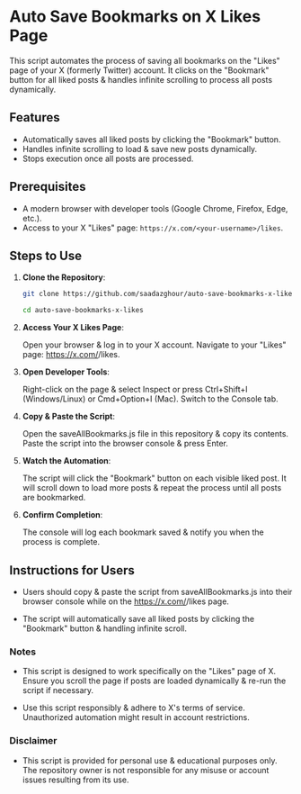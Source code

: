 # Auto Save Bookmarks on X Likes Page

This script automates the process of saving all bookmarks on the "Likes" page of your X (formerly Twitter) account. It clicks on the "Bookmark" button for all liked posts & handles infinite scrolling to process all posts dynamically.

## Features

- Automatically saves all liked posts by clicking the "Bookmark" button.
- Handles infinite scrolling to load & save new posts dynamically.
- Stops execution once all posts are processed.

## Prerequisites

- A modern browser with developer tools (Google Chrome, Firefox, Edge, etc.).
- Access to your X "Likes" page: `https://x.com/<your-username>/likes`.

## Steps to Use

1. **Clone the Repository**:

   ```bash
   git clone https://github.com/saadazghour/auto-save-bookmarks-x-likes.git

   cd auto-save-bookmarks-x-likes

   ```

1. **Access Your X Likes Page**:

   Open your browser & log in to your X account.
   Navigate to your "Likes" page: https://x.com/<your-username>/likes.

1. **Open Developer Tools**:

   Right-click on the page & select Inspect or press Ctrl+Shift+I (Windows/Linux) or Cmd+Option+I (Mac).
   Switch to the Console tab.

1. **Copy & Paste the Script**:

   Open the saveAllBookmarks.js file in this repository & copy its contents.
   Paste the script into the browser console & press Enter.

1. **Watch the Automation**:

   The script will click the "Bookmark" button on each visible liked post.
   It will scroll down to load more posts & repeat the process until all posts are bookmarked.

1. **Confirm Completion**:

   The console will log each bookmark saved & notify you when the process is complete.

## Instructions for Users

- Users should copy & paste the script from saveAllBookmarks.js into their browser console while on the https://x.com/<username>/likes page.

- The script will automatically save all liked posts by clicking the "Bookmark" button & handling infinite scroll.

### Notes

- This script is designed to work specifically on the "Likes" page of X.
  Ensure you scroll the page if posts are loaded dynamically & re-run the script if necessary.

- Use this script responsibly & adhere to X's terms of service. Unauthorized automation might result in account restrictions.

### Disclaimer

- This script is provided for personal use & educational purposes only. The repository owner is not responsible for any misuse or account issues resulting from its use.
